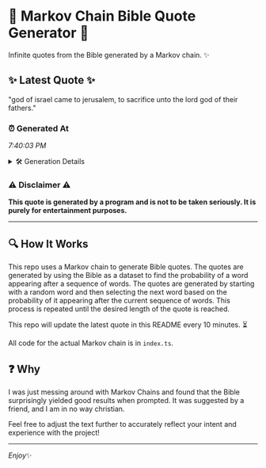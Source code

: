 # 📖 Markov Chain Bible Quote Generator 📖

Infinite quotes from the Bible generated by a Markov chain. ✨

## ✨ Latest Quote ✨
"god of israel came to jerusalem, to sacrifice unto the lord god of their fathers."

### ⏰ Generated At
*7:40:03 PM*

<details>
    <summary>🛠️ Generation Details</summary>
    <p>
        <strong>🌱 Seed:</strong> god<br>
        <strong>🔄 Iterations:</strong> 14<br>
        <strong>📜 Context History:</strong><br>[ god ]: of<br>[ god, of ]: israel<br>[ god, of, israel ]: came<br>[ god, of, israel, came ]: to<br>[ god, of, israel, came, to ]: jerusalem,<br>[ god, of, israel, came, to, jerusalem, ]: to<br>[ of, israel, came, to, jerusalem,, to ]: sacrifice<br>[ israel, came, to, jerusalem,, to, sacrifice ]: unto<br>[ came, to, jerusalem,, to, sacrifice, unto ]: the<br>[ to, jerusalem,, to, sacrifice, unto, the ]: lord<br>[ jerusalem,, to, sacrifice, unto, the, lord ]: god<br>[ to, sacrifice, unto, the, lord, god ]: of<br>[ sacrifice, unto, the, lord, god, of ]: their<br>[ unto, the, lord, god, of, their ]: fathers.<br>
    </p>
</details>

### ⚠️ Disclaimer ⚠️
**This quote is generated by a program and is not to be taken seriously. It is purely for entertainment purposes.**

---

## 🔍 How It Works

This repo uses a Markov chain to generate Bible quotes. The quotes are generated by using the Bible as a dataset to find the probability of a word appearing after a sequence of words. The quotes are generated by starting with a random word and then selecting the next word based on the probability of it appearing after the current sequence of words. This process is repeated until the desired length of the quote is reached.

This repo will update the latest quote in this README every 10 minutes. ⏳

All code for the actual Markov chain is in `index.ts`.

## ❓ Why

I was just messing around with Markov Chains and found that the Bible surprisingly yielded good results when prompted. 
It was suggested by a friend, and I am in no way christian.

Feel free to adjust the text further to accurately reflect your intent and experience with the project!

---

*Enjoy*✨

